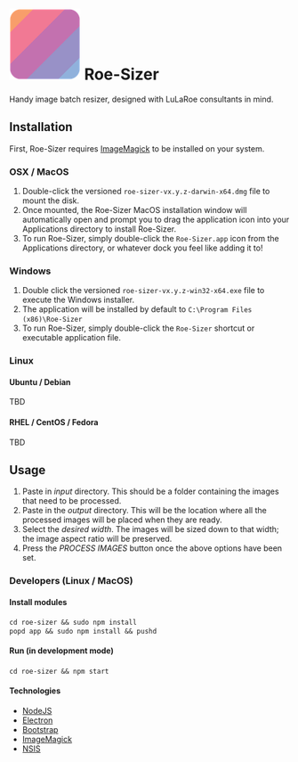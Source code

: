# ![](/resources/icon_sm.png "Roe-Sizer") Roe-Sizer
Handy image batch resizer, designed with LuLaRoe consultants in mind.

## Installation
First, Roe-Sizer requires [ImageMagick](http://imagemagick.org/script/binary-releases.php)
to be installed on your system.

### OSX / MacOS
1. Double-click the versioned `roe-sizer-vx.y.z-darwin-x64.dmg` file to mount
the disk.
2. Once mounted, the Roe-Sizer MacOS installation window will automatically open
and prompt you to drag the application icon into your Applications directory
to install Roe-Sizer.
3. To run Roe-Sizer, simply double-click the `Roe-Sizer.app` icon from
the Applications directory, or whatever dock you feel like adding it to!

### Windows
1. Double click the versioned `roe-sizer-vx.y.z-win32-x64.exe` file to execute
the Windows installer.
2. The application will be installed by default to `C:\Program Files (x86)\Roe-Sizer`
3. To run Roe-Sizer, simply double-click the `Roe-Sizer` shortcut or executable
application file.

### Linux
#### Ubuntu / Debian
TBD

#### RHEL / CentOS / Fedora
TBD

## Usage
1. Paste in *input* directory. This should be a folder containing the images that need to be processed.
1. Paste in the *output* directory. This will be the location where all the processed images will be placed when they are ready.
1. Select the *desired width*. The images will be sized down to that width; the image aspect ratio will be preserved.
1. Press the *PROCESS IMAGES* button once the above options have been set.

### Developers (Linux / MacOS)

#### Install modules
```
cd roe-sizer && sudo npm install
popd app && sudo npm install && pushd
```

#### Run (in development mode)
`cd roe-sizer && npm start`

#### Technologies
- [NodeJS](https://nodejs.org/en/)
- [Electron](https://github.com/szwacz/electron-boilerplate)
- [Bootstrap](http://getbootstrap.com/)
- [ImageMagick](http://imagemagick.org/script/binary-releases.php)
- [NSIS](http://nsis.sourceforge.net/Main_Page)
